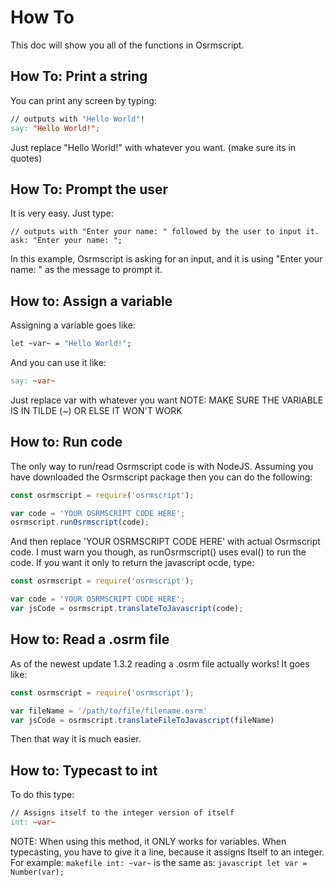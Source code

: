# How To

This doc will show you all of the functions in Osrmscript.

## How To: Print a string

You can print any screen by typing:

```makefile
// outputs with "Hello World"!
say: "Hello World!";
```

Just replace "Hello World!" with whatever you want. (make sure its in quotes)

## How To: Prompt the user

It is very easy. Just type:

```text
// outputs with "Enter your name: " followed by the user to input it.
ask: "Enter your name: ";
```

In this example, Osrmscript is asking for an input, and it is using "Enter your name: " as the message to prompt it.

## How to: Assign a variable

Assigning a variable goes like:

```makefile
let ~var~ = "Hello World!";
```

And you can use it like:

```makefile
say: ~var~
```

Just replace var with whatever you want
NOTE: MAKE SURE THE VARIABLE IS IN TILDE (~) OR ELSE IT WON'T WORK

## How to: Run code

The only way to run/read Osrmscript code is with NodeJS. Assuming you have downloaded the Osrmscript package then you can do the following:

```javascript
const osrmscript = require('osrmscript');

var code = 'YOUR OSRMSCRIPT CODE HERE';
osrmscript.runOsrmscript(code);
```

And then replace 'YOUR OSRMSCRIPT CODE HERE' with actual Osrmscript code. I must warn you though, as runOsrmscript() uses eval() to run the code. If you want it only to return the javascript ocde, type:

```javascript
const osrmscript = require('osrmscript');

var code = 'YOUR OSRMSCRIPT CODE HERE';
var jsCode = osrmscript.translateToJavascript(code);
```

## How to: Read a .osrm file

As of the newest update 1.3.2 reading a .osrm file actually works! It goes like:

```javascript
const osrmscript = require('osrmscript');

var fileName = '/path/to/file/filename.osrm'
var jsCode = osrmscript.translateFileToJavascript(fileName)
```

Then that way it is much easier.

## How to: Typecast to int

To do this type:

```makefile
// Assigns itself to the integer version of itself
int: ~var~
```

NOTE: When using this method, it ONLY works for variables. When typecasting, you have to give it a line, because it assigns Itself to an integer. For example: `makefile int: ~var~` is the same as: `javascript let var = Number(var);`
